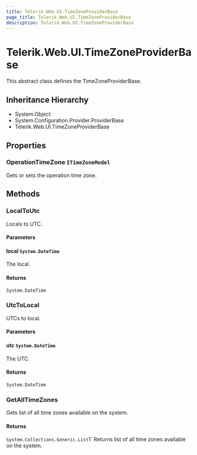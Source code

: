 ```yaml
---
title: Telerik.Web.UI.TimeZoneProviderBase
page_title: Telerik.Web.UI.TimeZoneProviderBase
description: Telerik.Web.UI.TimeZoneProviderBase
---
```


# Telerik.Web.UI.TimeZoneProviderBase

This abstract class defines the TimeZoneProviderBase.

## Inheritance Hierarchy

* System.Object
* System.Configuration.Provider.ProviderBase
* Telerik.Web.UI.TimeZoneProviderBase

## Properties

###  OperationTimeZone `ITimeZoneModel`

Gets or sets the operation time zone.

## Methods

###  LocalToUtc

Locals to UTC.

#### Parameters

#### local `System.DateTime`

The local.

#### Returns

`System.DateTime` 

###  UtcToLocal

UTCs to local.

#### Parameters

#### utc `System.DateTime`

The UTC.

#### Returns

`System.DateTime` 

###  GetAllTimeZones

Gets list of all time zones available on the system.

#### Returns

`System.Collections.Generic.List`1` Returns list of all time zones available on the system.

